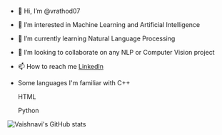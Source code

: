 - 👋 Hi, I’m @vrathod07
- 👀 I’m interested in Machine Learning and Artificial Intelligence
- 🌱 I’m currently learning Natural Language Processing 
- 💞️ I’m looking to collaborate on any NLP or Computer Vision project 
- 📫 How to reach me [LinkedIn](https://www.linkedin.com/in/vaishnavi-rathod-827988192/)
- Some languages I'm familiar with
  C++
  
  HTML
  
  Python
  
  
![Vaishnavi's GitHub stats](https://github-readme-stats.vercel.app/api?username=vrathod07&show_icons=true&theme=radical)
<!---
vrathod07/vrathod07 is a ✨ special ✨ repository because its `README.md` (this file) appears on your GitHub profile.
You can click the Preview link to take a look at your changes.
--->
